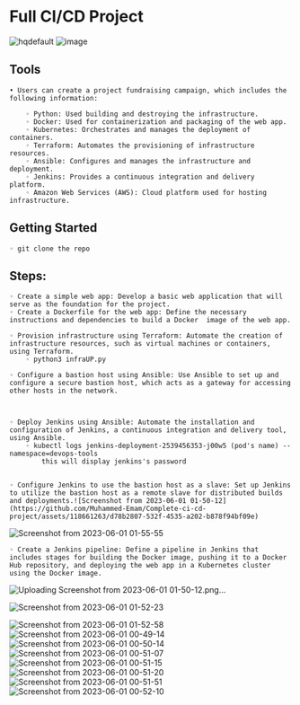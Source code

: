 # Full CI/CD Project
![hqdefault](https://github.com/Muhammed-Emam/Complete-ci-cd-project/assets/118661263/5108b8fa-21ef-4b93-8b85-9439441cc787)
![image](https://github.com/Muhammed-Emam/Complete-ci-cd-project/assets/118661263/43ea424a-4eb4-444d-9d41-45534581c8f3)

    
## Tools
    • Users can create a project fundraising campaign, which includes the following information:
      
        ◦ Python: Used building and destroying the infrastructure.
        ◦ Docker: Used for containerization and packaging of the web app.
        ◦ Kubernetes: Orchestrates and manages the deployment of containers.
        ◦ Terraform: Automates the provisioning of infrastructure resources.
        ◦ Ansible: Configures and manages the infrastructure and deployment.
        ◦ Jenkins: Provides a continuous integration and delivery platform.
        ◦ Amazon Web Services (AWS): Cloud platform used for hosting infrastructure.


## Getting Started



    ◦ git clone the repo

 



## Steps:

    ◦ Create a simple web app: Develop a basic web application that will serve as the foundation for the project.
    ◦ Create a Dockerfile for the web app: Define the necessary instructions and dependencies to build a Docker  image of the web app.

    ◦ Provision infrastructure using Terraform: Automate the creation of infrastructure resources, such as virtual machines or containers, using Terraform.
        ◦ python3 infraUP.py

    ◦ Configure a bastion host using Ansible: Use Ansible to set up and configure a secure bastion host, which acts as a gateway for accessing other hosts in the network.
    


    ◦ Deploy Jenkins using Ansible: Automate the installation and configuration of Jenkins, a continuous integration and delivery tool, using Ansible.
        ◦ kubectl logs jenkins-deployment-2539456353-j00w5 (pod's name) --namespace=devops-tools
            this will display jenkins's password 
            

    ◦ Configure Jenkins to use the bastion host as a slave: Set up Jenkins to utilize the bastion host as a remote slave for distributed builds and deployments.![Screenshot from 2023-06-01 01-50-12](https://github.com/Muhammed-Emam/Complete-ci-cd-project/assets/118661263/d78b2807-532f-4535-a202-b878f94bf09e)

   
![Screenshot from 2023-06-01 01-55-55](https://github.com/Muhammed-Emam/Complete-ci-cd-project/assets/118661263/08001bfb-2d19-42fe-b339-1043a6c053d3)


    ◦ Create a Jenkins pipeline: Define a pipeline in Jenkins that includes stages for building the Docker image, pushing it to a Docker Hub repository, and deploying the web app in a Kubernetes cluster using the Docker image.
    
    
![Uploading Screenshot from 2023-06-01 01-50-12.png…]()

![Screenshot from 2023-06-01 01-52-23](https://github.com/Muhammed-Emam/Complete-ci-cd-project/assets/118661263/91de7ca8-f269-42fa-86cd-5fa800e0233a)


![Screenshot from 2023-06-01 01-52-58](https://github.com/Muhammed-Emam/Complete-ci-cd-project/assets/118661263/8315cfab-cdca-400b-9a49-afe2937583fb)
![Screenshot from 2023-06-01 00-49-14](https://github.com/Muhammed-Emam/Complete-ci-cd-project/assets/118661263/06128a16-5d18-44cb-b30e-97b6ca1b7ce8)
![Screenshot from 2023-06-01 00-50-14](https://github.com/Muhammed-Emam/Complete-ci-cd-project/assets/118661263/b2fb4163-dc04-41ec-b49c-f007e0f32d7d)
![Screenshot from 2023-06-01 00-51-07](https://github.com/Muhammed-Emam/Complete-ci-cd-project/assets/118661263/5a2bbe21-ef7e-4edd-a62d-43c8fa59670e)
![Screenshot from 2023-06-01 00-51-15](https://github.com/Muhammed-Emam/Complete-ci-cd-project/assets/118661263/c0583971-2392-4461-8d85-46cb8444f55e)
![Screenshot from 2023-06-01 00-51-20](https://github.com/Muhammed-Emam/Complete-ci-cd-project/assets/118661263/6e2a4734-b401-45d1-b4f5-1594cf84e6b5)
![Screenshot from 2023-06-01 00-51-51](https://github.com/Muhammed-Emam/Complete-ci-cd-project/assets/118661263/6a2dc90b-3ced-4080-b300-f353e1f19f43)
![Screenshot from 2023-06-01 00-52-10](https://github.com/Muhammed-Emam/Complete-ci-cd-project/assets/118661263/cb947b87-770e-4961-af6a-96768f95de37)
